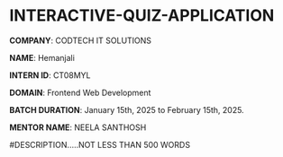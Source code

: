 # INTERACTIVE-QUIZ-APPLICATION

**COMPANY**: CODTECH IT SOLUTIONS

**NAME**: Hemanjali

**INTERN ID**: CT08MYL

**DOMAIN**: Frontend Web Development

**BATCH DURATION**: January 15th, 2025 to February 15th, 2025.

**MENTOR NAME**: NEELA SANTHOSH

#DESCRIPTION.....NOT LESS THAN 500 WORDS
